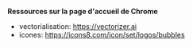 **Ressources sur la page d'accueil de Chrome**
- vectorialisation: https://vectorizer.ai
- icones: https://icons8.com/icon/set/logos/bubbles
